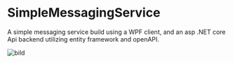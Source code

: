 # SimpleMessagingService

A simple messaging service build using a WPF client, and an asp .NET core Api backend utilizing entity framework and openAPI.

![bild](https://github.com/user-attachments/assets/a9c360ef-a821-4e5e-abd4-dfba4630c427)
